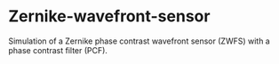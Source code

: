 # Zernike-wavefront-sensor
Simulation of a Zernike phase contrast wavefront sensor (ZWFS) with a phase contrast filter (PCF).

